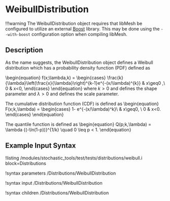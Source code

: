 # WeibullDistribution

!!!warning
    The WeibullDistribution object requires that libMesh be configured to utilize an external
    [Boost](www.boost.org) library. This may be done using the `--with-boost` configuration option
    when compiling libMesh.

## Description

As the name suggests, the WeibullDistribution object defines a Weibull distribution which
has a probability density function (PDF) defined as

\begin{equation}
f(x;\lambda,k) =
\begin{cases}
\frac{k}{\lambda}\left(\frac{x}{\lambda}\right)^{k-1}e^{-(x/\lambda)^{k}} & x\geq0 ,\\
0 & x<0,
\end{cases}
\end{equation}
where $k > 0$ and defines the shape parameter and $\lambda > 0$ and defines the scale parameter.

The cumulative distribution function (CDF) is defined as
\begin{equation}
F(x;k,\lambda) =
\begin{cases}
1- e^{-(x/\lambda)^k}\ & x\geq0, \\
0 & x<0.
\end{cases}
\end{equation}

The quantile function is defined as
\begin{equation}
Q(p;k,\lambda) = \lambda {(-\ln(1-p))}^{1/k} \quad 0 \leq p < 1.
\end{equation}

## Example Input Syntax

!listing /modules/stochastic_tools/test/tests/distributions/weibull.i block=Distributions

!syntax parameters /Distributions/WeibullDistribution

!syntax input /Distributions/WeibullDistribution

!syntax children /Distributions/WeibullDistribution
